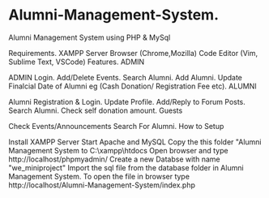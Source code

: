 <h1>Alumni-Management-System.</h1>

Alumni Management System using PHP & MySql

Requirements.
XAMPP Server
Browser (Chrome,Mozilla)
Code Editor (Vim, Sublime Text, VSCode)
Features. ADMIN

ADMIN Login.
Add/Delete Events.
Search Alumni.
Add Alumni.
Update Finalcial Date of Alumni eg (Cash Donation/ Registration Fee etc).
ALUMNI

Alumni Registration & Login.
Update Profile.
Add/Reply to Forum Posts.
Search Alumni.
Check self donation amount.
Guests

Check Events/Announcements
Search For Alumni.
How to Setup

Install XAMPP Server
Start Apache and MySQL
Copy the this folder "Alumni Management System to C:\xampp\htdocs
Open browser and type http://localhost/phpmyadmin/
Create a new Databse with name "we_miniproject"
Import the sql file from the database folder in Alumni Management System.
To open the file in browser type http://localhost/Alumni-Management-System/index.php
